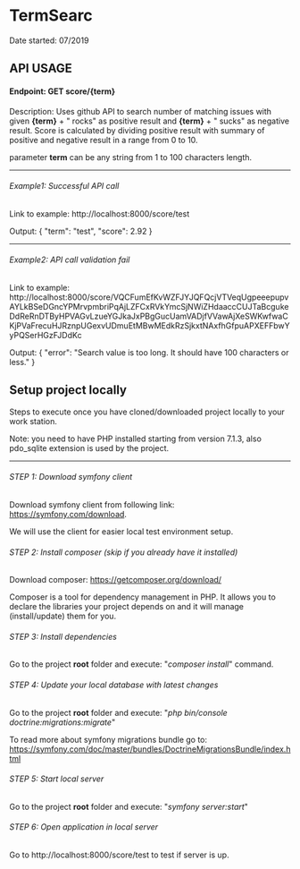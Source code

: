# TermSearc

Date started: 07/2019

## API USAGE

#### Endpoint: GET score/{term}

Description: Uses github API to search number of matching issues with given **{term}** + " rocks" as positive result and
**{term}** + " sucks" as negative result. Score is calculated by dividing positive result with summary of positive
and negative result in a range from 0 to 10.


parameter **term** can be any string from 1 to 100 characters length.

***
###### Example1: Successful API call

Link to example: http://localhost:8000/score/test

Output:
{
    "term": "test",
    "score": 2.92
}

***
###### Example2: API call validation fail

Link to example: http://localhost:8000/score/VQCFumEfKvWZFJYJQFQcjVTVeqUgpeeepupvAYLkBSeDGncYPMrvpmbriPqAjLZFCxRVkYmcSjNWiZHdaaccCUJTaBcgukeDdReRnDTByHPVAGvLzueYGJkaJxPBgGucUamVADjfVVawAjXeSWKwfwaCKjPVaFrecuHJRznpUGexvUDmuEtMBwMEdkRzSjkxtNAxfhGfpuAPXEFFbwYyPQSerHGzFJDdKc

Output:
{
    "error": "Search value is too long. It should have 100 characters or less."
}

## Setup project locally

Steps to execute once you have cloned/downloaded project locally to your work station.

Note: you need to have PHP installed starting from version 7.1.3, also pdo_sqlite extension is used by the project.

***

###### STEP 1: Download symfony client

Download symfony client from following link: https://symfony.com/download.

We will use the client for easier local test environment setup.

###### STEP 2: Install composer (skip if you already have it installed)

Download composer: https://getcomposer.org/download/

Composer is a tool for dependency management in PHP. It allows you to declare the libraries your project depends on and it will manage (install/update) them for you.

###### STEP 3: Install dependencies

Go to the project **root** folder and execute: "*composer install*" command.

###### STEP 4: Update your local database with latest changes

Go to the project **root** folder and execute: "*php bin/console doctrine:migrations:migrate*"

To read more about symfony migrations bundle go to: https://symfony.com/doc/master/bundles/DoctrineMigrationsBundle/index.html

###### STEP 5: Start local server

Go to the project **root** folder and execute: "*symfony server:start*"

###### STEP 6: Open application in local server

Go to http://localhost:8000/score/test to test if server is up.